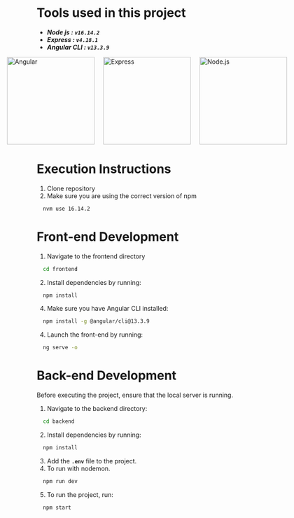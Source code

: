 
# **Tools used in this project**

- ***Node js : `v16.14.2`***
- ***Express : `v4.18.1`***
- ***Angular CLI : `v13.3.9`***

<div style="display: flex; justify-content: center; align-items: center;">
  <a href="https://angular.io/" style="width: 200px; margin: 0 10px;">
    <img src="https://angular.io/assets/images/logos/angular/angular.svg" alt="Angular" width="200">
  </a>

  <a href="https://expressjs.com/" style="width: 200px; margin: 0 10px;">
    <img src="https://upload.wikimedia.org/wikipedia/commons/6/64/Expressjs.png" alt="Express" width="200">
  </a>

  <a href="https://nodejs.org/" style="width: 200px; margin: 0 10px;">
    <img src="https://nodejs.org/static/images/logo.svg" alt="Node.js" width="200">
  </a>
</div>

# **Execution Instructions**

 1. Clone repository
 2. Make sure you are using the correct version of npm

  ```bash
    nvm use 16.14.2
  ```

# **Front-end Development**

1. Navigate to the frontend directory

  ```bash
    cd frontend
  ```

2. Install dependencies by running:
  
  ```bash
    npm install
  ```

  4. Make sure you have Angular CLI installed:

  ```bash
    npm install -g @angular/cli@13.3.9
  ```

  4. Launch the front-end by running:

  ```bash
    ng serve -o
  ```

# **Back-end Development**

Before executing the project, ensure that the local server is running.

 1. Navigate to the backend directory:

```bash
  cd backend
```

 2. Install dependencies by running:
  
  ```bash
    npm install
  ```

  3. Add the **`.env`** file to the project.
  4. To run with nodemon.
  
  ```bash
    npm run dev
  ```
  5. To run the project, run:
  
  ```bash
    npm start
  ```
